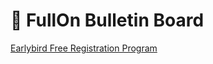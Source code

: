 
# 📣 FullOn Bulletin Board


[Earlybird Free Registration Program](early_bird_free_registration_program.md)